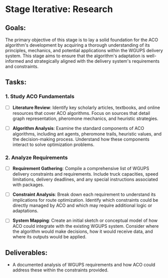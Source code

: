 # Stage Iterative: Research

## Goals:
The primary objective of this stage is to lay a solid foundation for the ACO algorithm's development by acquiring a thorough understanding of its principles, mechanics, and potential applications within the WGUPS delivery system. This stage aims to ensure that the algorithm's adaptation is well-informed and strategically aligned with the delivery system's requirements and constraints.

## Tasks:

### 1. Study ACO Fundamentals

- [ ] **Literature Review**: Identify key scholarly articles, textbooks, and online resources that cover ACO algorithms. Focus on sources that detail graph representation, pheromone mechanics, and heuristic strategies.

- [ ] **Algorithm Analysis**: Examine the standard components of ACO algorithms, including ant agents, pheromone trails, heuristic values, and the decision-making process. Understand how these components interact to solve optimization problems.

### 2. Analyze Requirements

- [ ] **Requirement Gathering**: Compile a comprehensive list of WGUPS delivery constraints and requirements. Include truck capacities, speed limitations, delivery deadlines, and any special instructions associated with packages.

- [ ] **Constraint Analysis**: Break down each requirement to understand its implications for route optimization. Identify which constraints could be directly managed by ACO and which may require additional logic or adaptations.

- [ ] **System Mapping**: Create an initial sketch or conceptual model of how ACO could integrate with the existing WGUPS system. Consider where the algorithm would make decisions, how it would receive data, and where its outputs would be applied.


## Deliverables:

- A documented analysis of WGUPS requirements and how ACO could address these within the constraints provided.
